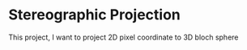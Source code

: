 #  Stereographic Projection

This project, I want to project 2D pixel coordinate to 3D bloch sphere
